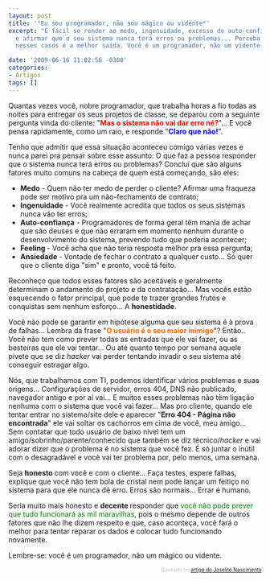 ```yaml
---
layout: post
title: '"Eu sou programador, não sou mágico ou vidente"'
excerpt: "É fácil se render ao medo, ingenuidade, excesso de auto-confiança e a ansiedade
  e afirmar que o seu sistema nunca terá erros ou problemas... Perceba que a honestidade
  nesses casos é a melhor saída. Você é um programador, não um vidente."

date: '2009-06-16 11:02:56 -0300'
categories:
- Artigos
tags: []
---
```

<p>Quantas vezes você, nobre programador, que trabalha horas a fio todas as noites para entregar os seus projetos de classe, se deparou com a seguinte pergunta vinda do cliente: "<span style="color: #ff0000;"><strong>Mas o sistema não vai dar erro né?</strong></span>"... E você pensa rapidamente, como um raio, e responde "<span style="color: #0000ff;"><strong>Claro que não!</strong></span>".</p>
<p>Tenho que admitir que essa situação aconteceu comigo várias vezes e nunca parei pra pensar sobre esse assunto: O que faz a pessoa responder que o sistema nunca terá erros ou problemas? Concluí que são alguns fatores muito comuns na cabeça de quem está começando, são eles:</p>
<ul>
<li><strong>Medo</strong> - Quem não ter medo de perder o cliente? Afirmar uma fraqueza pode ser motivo pra um não-fechamento de contrato;</li>
<li><strong>Ingenuidade</strong> - Você realmente acredita que todos os seus sistemas nunca vão ter erros;</li>
<li><strong>Auto-confiança</strong> - Programadores de forma geral têm mania de achar que são deuses e que não erraram em momento nenhum durante o desenvolvimento do sistema, prevendo tudo que poderia acontecer;</li>
<li><strong>Feeling </strong>- Você acha que não teria resposta melhor pra essa pergunta;</li>
<li><strong>Ansiedade </strong>- Vontade de fechar o contrato a qualquer custo... Só quer que o cliente diga "sim" e pronto, você tá feito.</li>
</ul>
<p>Reconheço que todos esses fatores são aceitáveis e geralmente determinam o andamento do projeto e da contratação... Mas vocês estão esquecendo o fator principal, que pode te trazer grandes frutos e conquistas sem nenhum esforço... A <strong>honestidade</strong>.</p>
<p>Você não pode se garantir em hipótese alguma que seu sistema é à prova de falhas... Lembra da frase "<strong><span style="color: #ff6600;">O usuário é o seu maior inimigo</span></strong>"? Então.. Você não tem como prever todas as entradas que ele vai fazer, ou as besteiras que ele vai tentar... Ou até quanto tempo por semana aquele pivete que se diz <em>hacker </em>vai perder tentando invadir o seu sistema até conseguir estragar algo.</p>
<p>Nós, que trabalhamos com TI, podemos identificar vários problemas e suas origens... Configurações de servidor, erros 404, DNS não publicado, navegador antigo e por aí vai... E muitos esses problemas não têm ligação nenhuma com o sistema que você vai fazer... Mas pro cliente, quando ele tentar entrar no sistema/site dele e aparecer "<strong>Erro 404 - Página não encontrada</strong>" ele vai soltar os cachorros em cima de você, meu amigo... Sem contatar que todo usuário de baixo nível tem um amigo/sobrinho/parente/conhecido que também se diz técnico/<em>hacker </em>e vai adorar dizer que o problema é no sistema que você fez. É só juntar o inútil com o desagradável e você vai ter problema por, pelo menos, uma semana.</p>
<p>Seja <strong>honesto </strong>com você e com o cliente... Faça testes, espere falhas, explique que você não tem bola de cristal nem pode lançar um feitiço no sistema para que ele nunca dê erro. Erros são normais... Errar é humano.</p>
<p>Seria muito mais honesto e <strong>decente </strong>responder que <span style="color: #008000;">você não pode prever que tudo funcionará as mil maravilhas</span>, pois o mesmo depende de outros fatores que não lhe dizem respeito e que, caso aconteça, você fará o melhor para tentar reparar os dados e colocar tudo funcionando novamente.</p>
<p>Lembre-se: você é um programador, não um mágico ou vidente.</p>
<p style="text-align: right;"><span style="color: #c0c0c0;"><span style="font-size: x-small;">Baseado no <a rel="nofollow" href="http://www.linhadecodigo.com.br/Artigo.aspx?id=2332" target="_blank">artigo do Joselito Nascimento</a></span></span></p>
